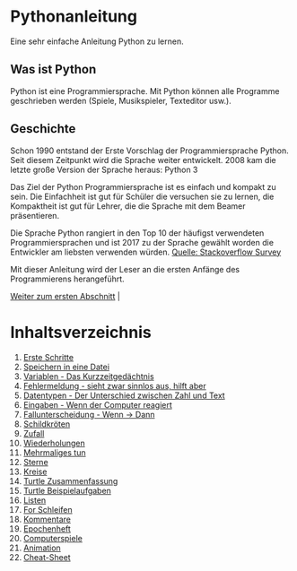 # Pythonanleitung
Eine sehr einfache Anleitung Python zu lernen.

## Was ist Python
Python ist eine Programmiersprache. Mit Python können alle Programme geschrieben
werden (Spiele, Musikspieler, Texteditor usw.).

## Geschichte

Schon 1990 entstand der Erste Vorschlag der Programmiersprache Python.
Seit diesem Zeitpunkt wird die Sprache weiter entwickelt.
2008 kam die letzte große Version der Sprache heraus: Python 3

Das Ziel der Python Programmiersprache ist es einfach und kompakt zu sein.
Die Einfachheit ist gut für Schüler die versuchen sie zu lernen,
die Kompaktheit ist gut für Lehrer, die die Sprache mit dem Beamer
präsentieren.

Die Sprache Python rangiert in den Top 10 der häufigst verwendeten
Programmiersprachen und ist 2017 zu der Sprache gewählt worden die Entwickler am
liebsten verwenden würden.
[Quelle: Stackoverflow Survey](https://insights.stackoverflow.com/survey/2017)


Mit dieser Anleitung wird der Leser an die ersten Anfänge des Programmierens herangeführt.

[Weiter zum ersten Abschnitt](ErsteSchritte.md) |

# Inhaltsverzeichnis

1. [Erste Schritte](ErsteSchritte.md)
1. [Speichern in eine Datei](Speichern.md)
1. [Variablen - Das Kurzzeitgedächtnis](Variablen.md)
1. [Fehlermeldung - sieht zwar sinnlos aus, hilft aber](Fehler.md)
1. [Datentypen - Der Unterschied zwischen Zahl und Text](Datentypen.md)
1. [Eingaben - Wenn der Computer reagiert](Eingaben.md)
1. [Fallunterscheidung - Wenn -> Dann](BedingtesAusfuehren.md)
1. [Schildkröten](Turtle.md)
1. [Zufall](Zufall.md)
1. [Wiederholungen](Wiederholungen.md)
1. [Mehrmaliges tun](Turtle-Wiederholungen.md)
1. [Sterne](Sterne.md)
1. [Kreise](Kreise.md)
1. [Turtle Zusammenfassung](Turtlebefehle.md)
1. [Turtle Beispielaufgaben](Turtlebeispielaufgaben.md)
1. [Listen](Listen.md)
1. [For Schleifen](Forschleifen.md)
1. [Kommentare](Kommentare.md)
1. [Epochenheft](AufgabenEpochenheft.md)
1. [Computerspiele](Computerspiel.md)
1. [Animation](Animation.md)
1. [Cheat-Sheet](Cheat-Sheet.md)








